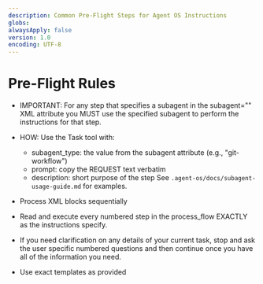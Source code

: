 ```yaml
---
description: Common Pre-Flight Steps for Agent OS Instructions
globs:
alwaysApply: false
version: 1.0
encoding: UTF-8
---
```


# Pre-Flight Rules

- IMPORTANT: For any step that specifies a subagent in the subagent="" XML attribute you MUST use the specified subagent to perform the instructions for that step.

- HOW: Use the Task tool with:
  - subagent_type: the value from the subagent attribute (e.g., "git-workflow")
  - prompt: copy the REQUEST text verbatim
  - description: short purpose of the step
  See `.agent-os/docs/subagent-usage-guide.md` for examples.

- Process XML blocks sequentially

- Read and execute every numbered step in the process_flow EXACTLY as the instructions specify.

- If you need clarification on any details of your current task, stop and ask the user specific numbered questions and then continue once you have all of the information you need.

- Use exact templates as provided
